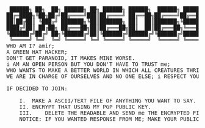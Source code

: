 <pre style="margin: auto;"> ██████╗ ██╗  ██╗ ██████╗ ██╗ ██████╗ ██████╗  ██████╗ █████╗ ███████╗██████╗ 
██╔═████╗╚██╗██╔╝██╔════╝███║██╔════╝ ██╔══██╗██╔════╝██╔══██╗╚════██║╚════██╗
██║██╔██║ ╚███╔╝ ███████╗╚██║███████╗ ██║  ██║███████╗╚██████║    ██╔╝ █████╔╝
████╔╝██║ ██╔██╗ ██╔═══██╗██║██╔═══██╗██║  ██║██╔═══██╗╚═══██║   ██╔╝ ██╔═══╝ 
╚██████╔╝██╔╝ ██╗╚██████╔╝██║╚██████╔╝██████╔╝╚██████╔╝█████╔╝   ██║  ███████╗
 ╚═════╝ ╚═╝  ╚═╝ ╚═════╝ ╚═╝ ╚═════╝ ╚═════╝  ╚═════╝ ╚════╝    ╚═╝  ╚══════╝
WHO AM I? amir;
A GREEN HAT HACKER; 
DON'T GET PARANOID, IT MAKES MINE WORSE.
i AM AN OPEN PERSON BUT YOU DON'T HAVE TO TRUST me;
WHO WANTS TO MAKE A BETTER WORLD IN WHICH ALL CREATURES THRIVE?
WE ARE IN CHARGE OF OURSELVES AND NO ONE ELSE; i RESPECT YOU AND YOUR DECISION.

IF DECIDED TO JOIN:

	I.	MAKE A ASCII/TEXT FILE OF ANYTHING YOU WANT TO SAY.
	II.	ENCRYPT THAT USING MY PGP PUBLIC KEY.
	III.	DELETE THE READABLE AND SEND me THE ENCRYPTED FILE.
	NOTICE: IF YOU WANTED RESPONSE FROM ME; MAKE YOUR PUBLIC KEY AVAILABLE.</pre>
